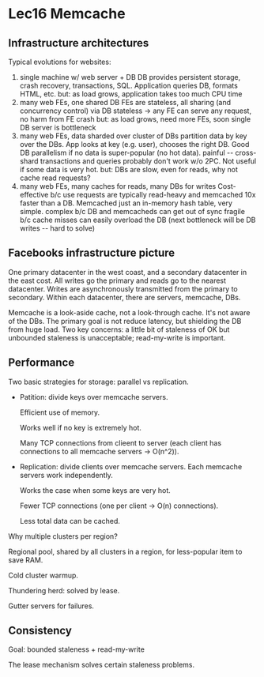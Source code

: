 # Lec16 Memcache



## Infrastructure architectures

Typical evolutions for websites:

1. single machine w/ web server + DB
    DB provides persistent storage, crash recovery, transactions, SQL. Application queries DB, formats HTML, etc.
    but: as load grows, application takes too much CPU time
2. many web FEs, one shared DB
    FEs are stateless, all sharing (and concurrency control) via DB
      stateless -> any FE can serve any request, no harm from FE crash
    but: as load grows, need more FEs, soon single DB server is bottleneck
3. many web FEs, data sharded over cluster of DBs
    partition data by key over the DBs. App looks at key (e.g. user), chooses the right DB.
    Good DB parallelism if no data is super-popular (no hot data).
    painful -- cross-shard transactions and queries probably don't work w/o 2PC.
    Not useful if some data is very hot.
    but: DBs are slow, even for reads, why not cache read requests?
4. many web FEs, many caches for reads, many DBs for writes
    Cost-effective b/c use requests are typically read-heavy and memcached 10x faster than a DB. Memcached just an in-memory hash table, very simple. 
    complex b/c DB and memcacheds can get out of sync
    fragile b/c cache misses can easily overload the DB
    (next bottleneck will be DB writes -- hard to solve)



## Facebooks infrastructure picture

One primary datacenter in the west coast, and a secondary datacenter in the east cost. All writes go the primary and reads go to the nearest datacenter. Writes are asynchronously transmitted from the primary to secondary. Within each datacenter, there are servers, memcache, DBs. 

Memcache is a look-aside cache, not a look-through cache. It's not aware of the DBs. The primary goal is not reduce latency, but shielding the DB from huge load. Two key concerns: a little bit of staleness of OK but unbounded staleness is unacceptable; read-my-write is important.



## Performance

Two basic strategies for storage: parallel vs replication. 

- Patition: divide keys over memcache servers. 

    Efficient use of memory.

    Works well if no key is extremely hot.

    Many TCP connections from clieent to server (each client has connections to all memcache servers -> O(n^2)).

- Replication: divide clients over memcache servers. Each memcache servers work independently. 

    Works the case when some keys are very hot.

    Fewer TCP connections (one per client -> O(n) connections).

    Less total data can be cached.

Why multiple clusters per region?

Regional pool, shared by all clusters in a region, for less-popular item to save RAM. 

Cold cluster warmup.

Thundering herd: solved by lease. 

Gutter servers for failures.



## Consistency

Goal: bounded staleness + read-my-write

The lease mechanism solves certain staleness problems. 











































